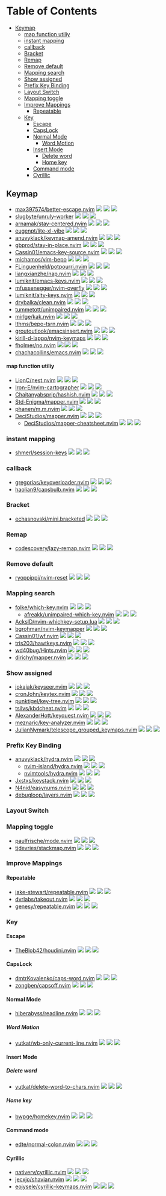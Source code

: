 # Table of Contents

<!-- toc -->

- [Keymap](#keymap)
    + [map function utiliy](#map-function-utiliy)
  * [instant mapping](#instant-mapping)
  * [callback](#callback)
  * [Bracket](#bracket)
  * [Remap](#remap)
  * [Remove default](#remove-default)
  * [Mapping search](#mapping-search)
  * [Show assigned](#show-assigned)
  * [Prefix Key Binding](#prefix-key-binding)
  * [Layout Switch](#layout-switch)
  * [Mapping toggle](#mapping-toggle)
  * [Improve Mappings](#improve-mappings)
    + [Repeatable](#repeatable)
  * [Key](#key)
    + [Escape](#escape)
    + [CapsLock](#capslock)
    + [Normal Mode](#normal-mode)
      - [Word Motion](#word-motion)
    + [Insert Mode](#insert-mode)
      - [Delete word](#delete-word)
      - [Home key](#home-key)
    + [Command mode](#command-mode)
    + [Cyrillic](#cyrillic)

<!-- tocstop -->

## Keymap

- [max397574/better-escape.nvim](https://github.com/max397574/better-escape.nvim) ![](https://img.shields.io/github/stars/max397574/better-escape.nvim) ![](https://img.shields.io/github/last-commit/max397574/better-escape.nvim) ![](https://img.shields.io/github/commit-activity/y/max397574/better-escape.nvim)
- [slugbyte/unruly-worker](https://github.com/slugbyte/unruly-worker) ![](https://img.shields.io/github/stars/slugbyte/unruly-worker) ![](https://img.shields.io/github/last-commit/slugbyte/unruly-worker) ![](https://img.shields.io/github/commit-activity/y/slugbyte/unruly-worker)
- [arnamak/stay-centered.nvim](https://github.com/arnamak/stay-centered.nvim) ![](https://img.shields.io/github/stars/arnamak/stay-centered.nvim) ![](https://img.shields.io/github/last-commit/arnamak/stay-centered.nvim) ![](https://img.shields.io/github/commit-activity/y/arnamak/stay-centered.nvim)
- [eugenpt/lite-xl-vibe](https://github.com/eugenpt/lite-xl-vibe) ![](https://img.shields.io/github/stars/eugenpt/lite-xl-vibe) ![](https://img.shields.io/github/last-commit/eugenpt/lite-xl-vibe) ![](https://img.shields.io/github/commit-activity/y/eugenpt/lite-xl-vibe)
- [anuvyklack/keymap-amend.nvim](https://github.com/anuvyklack/keymap-amend.nvim) ![](https://img.shields.io/github/stars/anuvyklack/keymap-amend.nvim) ![](https://img.shields.io/github/last-commit/anuvyklack/keymap-amend.nvim) ![](https://img.shields.io/github/commit-activity/y/anuvyklack/keymap-amend.nvim)
- [gbprod/stay-in-place.nvim](https://github.com/gbprod/stay-in-place.nvim) ![](https://img.shields.io/github/stars/gbprod/stay-in-place.nvim) ![](https://img.shields.io/github/last-commit/gbprod/stay-in-place.nvim) ![](https://img.shields.io/github/commit-activity/y/gbprod/stay-in-place.nvim)
- [Cassin01/emacs-key-source.nvim](https://github.com/Cassin01/emacs-key-source.nvim) ![](https://img.shields.io/github/stars/Cassin01/emacs-key-source.nvim) ![](https://img.shields.io/github/last-commit/Cassin01/emacs-key-source.nvim) ![](https://img.shields.io/github/commit-activity/y/Cassin01/emacs-key-source.nvim)
- [michamos/vim-bepo](https://github.com/michamos/vim-bepo) ![](https://img.shields.io/github/stars/michamos/vim-bepo) ![](https://img.shields.io/github/last-commit/michamos/vim-bepo) ![](https://img.shields.io/github/commit-activity/y/michamos/vim-bepo)
- [FLinguenheld/potpourri.nvim](https://github.com/FLinguenheld/potpourri.nvim) ![](https://img.shields.io/github/stars/FLinguenheld/potpourri.nvim) ![](https://img.shields.io/github/last-commit/FLinguenheld/potpourri.nvim) ![](https://img.shields.io/github/commit-activity/y/FLinguenheld/potpourri.nvim)
- [liangxianzhe/nap.nvim](https://github.com/liangxianzhe/nap.nvim) ![](https://img.shields.io/github/stars/liangxianzhe/nap.nvim) ![](https://img.shields.io/github/last-commit/liangxianzhe/nap.nvim) ![](https://img.shields.io/github/commit-activity/y/liangxianzhe/nap.nvim)
- [lumiknit/emacs-keys.nvim](https://github.com/lumiknit/emacs-keys.nvim) ![](https://img.shields.io/github/stars/lumiknit/emacs-keys.nvim) ![](https://img.shields.io/github/last-commit/lumiknit/emacs-keys.nvim) ![](https://img.shields.io/github/commit-activity/y/lumiknit/emacs-keys.nvim)
- [mfussenegger/nvim-overfly](https://github.com/mfussenegger/nvim-overfly) ![](https://img.shields.io/github/stars/mfussenegger/nvim-overfly) ![](https://img.shields.io/github/last-commit/mfussenegger/nvim-overfly) ![](https://img.shields.io/github/commit-activity/y/mfussenegger/nvim-overfly)
- [lumiknit/alty-keys.nvim](https://github.com/lumiknit/alty-keys.nvim) ![](https://img.shields.io/github/stars/lumiknit/alty-keys.nvim) ![](https://img.shields.io/github/last-commit/lumiknit/alty-keys.nvim) ![](https://img.shields.io/github/commit-activity/y/lumiknit/alty-keys.nvim)
- [drybalka/clean.nvim](https://github.com/drybalka/clean.nvim) ![](https://img.shields.io/github/stars/drybalka/clean.nvim) ![](https://img.shields.io/github/last-commit/drybalka/clean.nvim) ![](https://img.shields.io/github/commit-activity/y/drybalka/clean.nvim)
- [tummetott/unimpaired.nvim](https://github.com/tummetott/unimpaired.nvim) ![](https://img.shields.io/github/stars/tummetott/unimpaired.nvim) ![](https://img.shields.io/github/last-commit/tummetott/unimpaired.nvim) ![](https://img.shields.io/github/commit-activity/y/tummetott/unimpaired.nvim)
- [mirlge/kak.nvim](https://github.com/mirlge/kak.nvim) ![](https://img.shields.io/github/stars/mirlge/kak.nvim) ![](https://img.shields.io/github/last-commit/mirlge/kak.nvim) ![](https://img.shields.io/github/commit-activity/y/mirlge/kak.nvim)
- [lthms/bepo-tsrn.nvim](https://github.com/lthms/bepo-tsrn.nvim) ![](https://img.shields.io/github/stars/lthms/bepo-tsrn.nvim) ![](https://img.shields.io/github/last-commit/lthms/bepo-tsrn.nvim) ![](https://img.shields.io/github/commit-activity/y/lthms/bepo-tsrn.nvim)
- [groutoutlook/emacsinsert.nvim](https://github.com/groutoutlook/emacsinsert.nvim) ![](https://img.shields.io/github/stars/groutoutlook/emacsinsert.nvim) ![](https://img.shields.io/github/last-commit/groutoutlook/emacsinsert.nvim) ![](https://img.shields.io/github/commit-activity/y/groutoutlook/emacsinsert.nvim)
- [kirill-d-lappo/nvim-keymaps](https://github.com/kirill-d-lappo/nvim-keymaps) ![](https://img.shields.io/github/stars/kirill-d-lappo/nvim-keymaps) ![](https://img.shields.io/github/last-commit/kirill-d-lappo/nvim-keymaps) ![](https://img.shields.io/github/commit-activity/y/kirill-d-lappo/nvim-keymaps)
- [fholmer/no.nvim](https://github.com/fholmer/no.nvim) ![](https://img.shields.io/github/stars/fholmer/no.nvim) ![](https://img.shields.io/github/last-commit/fholmer/no.nvim) ![](https://img.shields.io/github/commit-activity/y/fholmer/no.nvim)
- [chachacollins/emacs.nvim](https://github.com/chachacollins/emacs.nvim) ![](https://img.shields.io/github/stars/chachacollins/emacs.nvim) ![](https://img.shields.io/github/last-commit/chachacollins/emacs.nvim) ![](https://img.shields.io/github/commit-activity/y/chachacollins/emacs.nvim)

#### map function utiliy

- [LionC/nest.nvim](https://github.com/LionC/nest.nvim) ![](https://img.shields.io/github/stars/LionC/nest.nvim) ![](https://img.shields.io/github/last-commit/LionC/nest.nvim) ![](https://img.shields.io/github/commit-activity/y/LionC/nest.nvim)
- [Iron-E/nvim-cartographer](https://github.com/Iron-E/nvim-cartographer) ![](https://img.shields.io/github/stars/Iron-E/nvim-cartographer) ![](https://img.shields.io/github/last-commit/Iron-E/nvim-cartographer) ![](https://img.shields.io/github/commit-activity/y/Iron-E/nvim-cartographer)
- [Chaitanyabsprip/hashish.nvim](https://github.com/Chaitanyabsprip/hashish.nvim) ![](https://img.shields.io/github/stars/Chaitanyabsprip/hashish.nvim) ![](https://img.shields.io/github/last-commit/Chaitanyabsprip/hashish.nvim) ![](https://img.shields.io/github/commit-activity/y/Chaitanyabsprip/hashish.nvim)
- [Std-Enigma/mapper.nvim](https://github.com/Std-Enigma/mapper.nvim) ![](https://img.shields.io/github/stars/Std-Enigma/mapper.nvim) ![](https://img.shields.io/github/last-commit/Std-Enigma/mapper.nvim) ![](https://img.shields.io/github/commit-activity/y/Std-Enigma/mapper.nvim)
- [phanen/m.m.nvim](https://github.com/phanen/m.m.nvim) ![](https://img.shields.io/github/stars/phanen/m.m.nvim) ![](https://img.shields.io/github/last-commit/phanen/m.m.nvim) ![](https://img.shields.io/github/commit-activity/y/phanen/m.m.nvim)
- [DeciStudios/mapper.nvim](https://github.com/DeciStudios/mapper.nvim) ![](https://img.shields.io/github/stars/DeciStudios/mapper.nvim) ![](https://img.shields.io/github/last-commit/DeciStudios/mapper.nvim) ![](https://img.shields.io/github/commit-activity/y/DeciStudios/mapper.nvim)
  - [DeciStudios/mapper-cheatsheet.nvim](https://github.com/DeciStudios/mapper-cheatsheet.nvim) ![](https://img.shields.io/github/stars/DeciStudios/mapper-cheatsheet.nvim) ![](https://img.shields.io/github/last-commit/DeciStudios/mapper-cheatsheet.nvim) ![](https://img.shields.io/github/commit-activity/y/DeciStudios/mapper-cheatsheet.nvim)

### instant mapping

- [shmerl/session-keys](https://github.com/shmerl/session-keys) ![](https://img.shields.io/github/stars/shmerl/session-keys) ![](https://img.shields.io/github/last-commit/shmerl/session-keys) ![](https://img.shields.io/github/commit-activity/y/shmerl/session-keys)

### callback

- [gregorias/keyoverloader.nvim](https://github.com/gregorias/keyoverloader.nvim) ![](https://img.shields.io/github/stars/gregorias/keyoverloader.nvim) ![](https://img.shields.io/github/last-commit/gregorias/keyoverloader.nvim) ![](https://img.shields.io/github/commit-activity/y/gregorias/keyoverloader.nvim)
- [haolian9/capsbulb.nvim](https://github.com/haolian9/capsbulb.nvim) ![](https://img.shields.io/github/stars/haolian9/capsbulb.nvim) ![](https://img.shields.io/github/last-commit/haolian9/capsbulb.nvim) ![](https://img.shields.io/github/commit-activity/y/haolian9/capsbulb.nvim)

### Bracket

- [echasnovski/mini.bracketed](https://github.com/echasnovski/mini.bracketed) ![](https://img.shields.io/github/stars/echasnovski/mini.bracketed) ![](https://img.shields.io/github/last-commit/echasnovski/mini.bracketed) ![](https://img.shields.io/github/commit-activity/y/echasnovski/mini.bracketed)

### Remap

- [codescovery/lazy-remap.nvim](https://github.com/codescovery/lazy-remap.nvim) ![](https://img.shields.io/github/stars/codescovery/lazy-remap.nvim) ![](https://img.shields.io/github/last-commit/codescovery/lazy-remap.nvim) ![](https://img.shields.io/github/commit-activity/y/codescovery/lazy-remap.nvim)

### Remove default

- [ryoppippi/nvim-reset](https://github.com/ryoppippi/nvim-reset) ![](https://img.shields.io/github/stars/ryoppippi/nvim-reset) ![](https://img.shields.io/github/last-commit/ryoppippi/nvim-reset) ![](https://img.shields.io/github/commit-activity/y/ryoppippi/nvim-reset)

### Mapping search

- [folke/which-key.nvim](https://github.com/folke/which-key.nvim) ![](https://img.shields.io/github/stars/folke/which-key.nvim) ![](https://img.shields.io/github/last-commit/folke/which-key.nvim) ![](https://img.shields.io/github/commit-activity/y/folke/which-key.nvim)
  - [afreakk/unimpaired-which-key.nvim](https://github.com/afreakk/unimpaired-which-key.nvim) ![](https://img.shields.io/github/stars/afreakk/unimpaired-which-key.nvim) ![](https://img.shields.io/github/last-commit/afreakk/unimpaired-which-key.nvim) ![](https://img.shields.io/github/commit-activity/y/afreakk/unimpaired-which-key.nvim)
- [AckslD/nvim-whichkey-setup.lua](https://github.com/AckslD/nvim-whichkey-setup.lua) ![](https://img.shields.io/github/stars/AckslD/nvim-whichkey-setup.lua) ![](https://img.shields.io/github/last-commit/AckslD/nvim-whichkey-setup.lua) ![](https://img.shields.io/github/commit-activity/y/AckslD/nvim-whichkey-setup.lua)
- [bgrohman/nvim-keymapper](https://github.com/bgrohman/nvim-keymapper) ![](https://img.shields.io/github/stars/bgrohman/nvim-keymapper) ![](https://img.shields.io/github/last-commit/bgrohman/nvim-keymapper) ![](https://img.shields.io/github/commit-activity/y/bgrohman/nvim-keymapper)
- [Cassin01/wf.nvim](https://github.com/Cassin01/wf.nvim) ![](https://img.shields.io/github/stars/Cassin01/wf.nvim) ![](https://img.shields.io/github/last-commit/Cassin01/wf.nvim) ![](https://img.shields.io/github/commit-activity/y/Cassin01/wf.nvim)
- [tris203/hawtkeys.nvim](https://github.com/tris203/hawtkeys.nvim) ![](https://img.shields.io/github/stars/tris203/hawtkeys.nvim) ![](https://img.shields.io/github/last-commit/tris203/hawtkeys.nvim) ![](https://img.shields.io/github/commit-activity/y/tris203/hawtkeys.nvim)
- [wd40bug/Hints.nvim](https://github.com/wd40bug/Hints.nvim) ![](https://img.shields.io/github/stars/wd40bug/Hints.nvim) ![](https://img.shields.io/github/last-commit/wd40bug/Hints.nvim) ![](https://img.shields.io/github/commit-activity/y/wd40bug/Hints.nvim)
- [dirichy/mapper.nvim](https://github.com/dirichy/mapper.nvim) ![](https://img.shields.io/github/stars/dirichy/mapper.nvim) ![](https://img.shields.io/github/last-commit/dirichy/mapper.nvim) ![](https://img.shields.io/github/commit-activity/y/dirichy/mapper.nvim)

### Show assigned

- [jokajak/keyseer.nvim](https://github.com/jokajak/keyseer.nvim) ![](https://img.shields.io/github/stars/jokajak/keyseer.nvim) ![](https://img.shields.io/github/last-commit/jokajak/keyseer.nvim) ![](https://img.shields.io/github/commit-activity/y/jokajak/keyseer.nvim)
- [cronJohn/keytex.nvim](https://github.com/cronJohn/keytex.nvim) ![](https://img.shields.io/github/stars/cronJohn/keytex.nvim) ![](https://img.shields.io/github/last-commit/cronJohn/keytex.nvim) ![](https://img.shields.io/github/commit-activity/y/cronJohn/keytex.nvim)
- [punktigel/key-tree.nvim](https://github.com/punktigel/key-tree.nvim) ![](https://img.shields.io/github/stars/punktigel/key-tree.nvim) ![](https://img.shields.io/github/last-commit/punktigel/key-tree.nvim) ![](https://img.shields.io/github/commit-activity/y/punktigel/key-tree.nvim)
- [tsilvs/kbdcheat.nvim](https://github.com/tsilvs/kbdcheat.nvim) ![](https://img.shields.io/github/stars/tsilvs/kbdcheat.nvim) ![](https://img.shields.io/github/last-commit/tsilvs/kbdcheat.nvim) ![](https://img.shields.io/github/commit-activity/y/tsilvs/kbdcheat.nvim)
- [AlexanderHott/keyquest.nvim](https://github.com/AlexanderHott/keyquest.nvim) ![](https://img.shields.io/github/stars/AlexanderHott/keyquest.nvim) ![](https://img.shields.io/github/last-commit/AlexanderHott/keyquest.nvim) ![](https://img.shields.io/github/commit-activity/y/AlexanderHott/keyquest.nvim)
- [meznaric/key-analyzer.nvim](https://github.com/meznaric/key-analyzer.nvim) ![](https://img.shields.io/github/stars/meznaric/key-analyzer.nvim) ![](https://img.shields.io/github/last-commit/meznaric/key-analyzer.nvim) ![](https://img.shields.io/github/commit-activity/y/meznaric/key-analyzer.nvim)
- [JulianNymark/telescope_grouped_keymaps.nvim](https://github.com/JulianNymark/telescope_grouped_keymaps.nvim) ![](https://img.shields.io/github/stars/JulianNymark/telescope_grouped_keymaps.nvim) ![](https://img.shields.io/github/last-commit/JulianNymark/telescope_grouped_keymaps.nvim) ![](https://img.shields.io/github/commit-activity/y/JulianNymark/telescope_grouped_keymaps.nvim)

### Prefix Key Binding

- [anuvyklack/hydra.nvim](https://github.com/anuvyklack/hydra.nvim) ![](https://img.shields.io/github/stars/anuvyklack/hydra.nvim) ![](https://img.shields.io/github/last-commit/anuvyklack/hydra.nvim) ![](https://img.shields.io/github/commit-activity/y/anuvyklack/hydra.nvim)
  - [nvim-island/hydra.nvim](https://github.com/nvim-island/hydra.nvim) ![](https://img.shields.io/github/stars/nvim-island/hydra.nvim) ![](https://img.shields.io/github/last-commit/nvim-island/hydra.nvim) ![](https://img.shields.io/github/commit-activity/y/nvim-island/hydra.nvim)
  - [nvimtools/hydra.nvim](https://github.com/nvimtools/hydra.nvim) ![](https://img.shields.io/github/stars/nvimtools/hydra.nvim) ![](https://img.shields.io/github/last-commit/nvimtools/hydra.nvim) ![](https://img.shields.io/github/commit-activity/y/nvimtools/hydra.nvim)
- [Jxstxs/keystack.nvim](https://github.com/Jxstxs/keystack.nvim) ![](https://img.shields.io/github/stars/Jxstxs/keystack.nvim) ![](https://img.shields.io/github/last-commit/Jxstxs/keystack.nvim) ![](https://img.shields.io/github/commit-activity/y/Jxstxs/keystack.nvim)
- [N4nid/easynums.nvim](https://github.com/N4nid/easynums.nvim) ![](https://img.shields.io/github/stars/N4nid/easynums.nvim) ![](https://img.shields.io/github/last-commit/N4nid/easynums.nvim) ![](https://img.shields.io/github/commit-activity/y/N4nid/easynums.nvim)
- [debugloop/layers.nvim](https://github.com/debugloop/layers.nvim) ![](https://img.shields.io/github/stars/debugloop/layers.nvim) ![](https://img.shields.io/github/last-commit/debugloop/layers.nvim) ![](https://img.shields.io/github/commit-activity/y/debugloop/layers.nvim)

### Layout Switch

### Mapping toggle

- [paulfrische/mode.nvim](https://github.com/paulfrische/mode.nvim) ![](https://img.shields.io/github/stars/paulfrische/mode.nvim) ![](https://img.shields.io/github/last-commit/paulfrische/mode.nvim) ![](https://img.shields.io/github/commit-activity/y/paulfrische/mode.nvim)
- [tjdevries/stackmap.nvim](https://github.com/tjdevries/stackmap.nvim) ![](https://img.shields.io/github/stars/tjdevries/stackmap.nvim) ![](https://img.shields.io/github/last-commit/tjdevries/stackmap.nvim) ![](https://img.shields.io/github/commit-activity/y/tjdevries/stackmap.nvim)

### Improve Mappings

#### Repeatable

- [jake-stewart/repeatable.nvim](https://github.com/jake-stewart/repeatable.nvim) ![](https://img.shields.io/github/stars/jake-stewart/repeatable.nvim) ![](https://img.shields.io/github/last-commit/jake-stewart/repeatable.nvim) ![](https://img.shields.io/github/commit-activity/y/jake-stewart/repeatable.nvim)
- [dvrlabs/takeout.nvim](https://github.com/dvrlabs/takeout.nvim) ![](https://img.shields.io/github/stars/dvrlabs/takeout.nvim) ![](https://img.shields.io/github/last-commit/dvrlabs/takeout.nvim) ![](https://img.shields.io/github/commit-activity/y/dvrlabs/takeout.nvim)
- [genesy/repeatable.nvim](https://github.com/genesy/repeatable.nvim) ![](https://img.shields.io/github/stars/genesy/repeatable.nvim) ![](https://img.shields.io/github/last-commit/genesy/repeatable.nvim) ![](https://img.shields.io/github/commit-activity/y/genesy/repeatable.nvim)

### Key

#### Escape

- [TheBlob42/houdini.nvim](https://github.com/TheBlob42/houdini.nvim) ![](https://img.shields.io/github/stars/TheBlob42/houdini.nvim) ![](https://img.shields.io/github/last-commit/TheBlob42/houdini.nvim) ![](https://img.shields.io/github/commit-activity/y/TheBlob42/houdini.nvim)

#### CapsLock

- [dmtrKovalenko/caps-word.nvim](https://github.com/dmtrKovalenko/caps-word.nvim) ![](https://img.shields.io/github/stars/dmtrKovalenko/caps-word.nvim) ![](https://img.shields.io/github/last-commit/dmtrKovalenko/caps-word.nvim) ![](https://img.shields.io/github/commit-activity/y/dmtrKovalenko/caps-word.nvim)
- [zongben/capsoff.nvim](https://github.com/zongben/capsoff.nvim) ![](https://img.shields.io/github/stars/zongben/capsoff.nvim) ![](https://img.shields.io/github/last-commit/zongben/capsoff.nvim) ![](https://img.shields.io/github/commit-activity/y/zongben/capsoff.nvim)

#### Normal Mode

- [hiberabyss/readline.nvim](https://github.com/hiberabyss/readline.nvim) ![](https://img.shields.io/github/stars/hiberabyss/readline.nvim) ![](https://img.shields.io/github/last-commit/hiberabyss/readline.nvim) ![](https://img.shields.io/github/commit-activity/y/hiberabyss/readline.nvim)

##### Word Motion

- [yutkat/wb-only-current-line.nvim](https://github.com/yutkat/wb-only-current-line.nvim) ![](https://img.shields.io/github/stars/yutkat/wb-only-current-line.nvim) ![](https://img.shields.io/github/last-commit/yutkat/wb-only-current-line.nvim) ![](https://img.shields.io/github/commit-activity/y/yutkat/wb-only-current-line.nvim)

#### Insert Mode

##### Delete word

- [yutkat/delete-word-to-chars.nvim](https://github.com/yutkat/delete-word-to-chars.nvim) ![](https://img.shields.io/github/stars/yutkat/delete-word-to-chars.nvim) ![](https://img.shields.io/github/last-commit/yutkat/delete-word-to-chars.nvim) ![](https://img.shields.io/github/commit-activity/y/yutkat/delete-word-to-chars.nvim)

##### Home key

- [bwpge/homekey.nvim](https://github.com/bwpge/homekey.nvim) ![](https://img.shields.io/github/stars/bwpge/homekey.nvim) ![](https://img.shields.io/github/last-commit/bwpge/homekey.nvim) ![](https://img.shields.io/github/commit-activity/y/bwpge/homekey.nvim)

#### Command mode

- [edte/normal-colon.nvim](https://github.com/edte/normal-colon.nvim) ![](https://img.shields.io/github/stars/edte/normal-colon.nvim) ![](https://img.shields.io/github/last-commit/edte/normal-colon.nvim) ![](https://img.shields.io/github/commit-activity/y/edte/normal-colon.nvim)

#### Cyrillic

- [nativerv/cyrillic.nvim](https://github.com/nativerv/cyrillic.nvim) ![](https://img.shields.io/github/stars/nativerv/cyrillic.nvim) ![](https://img.shields.io/github/last-commit/nativerv/cyrillic.nvim) ![](https://img.shields.io/github/commit-activity/y/nativerv/cyrillic.nvim)
- [jecxjo/shavian.nvim](https://github.com/jecxjo/shavian.nvim) ![](https://img.shields.io/github/stars/jecxjo/shavian.nvim) ![](https://img.shields.io/github/last-commit/jecxjo/shavian.nvim) ![](https://img.shields.io/github/commit-activity/y/jecxjo/shavian.nvim)
- [eojysele/cyrillic-keymaps.nvim](https://github.com/eojysele/cyrillic-keymaps.nvim) ![](https://img.shields.io/github/stars/eojysele/cyrillic-keymaps.nvim) ![](https://img.shields.io/github/last-commit/eojysele/cyrillic-keymaps.nvim) ![](https://img.shields.io/github/commit-activity/y/eojysele/cyrillic-keymaps.nvim)
